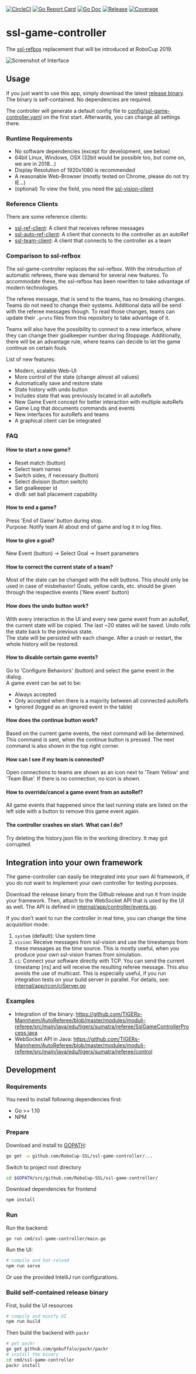 [![CircleCI](https://circleci.com/gh/RoboCup-SSL/ssl-game-controller/tree/master.svg?style=svg)](https://circleci.com/gh/RoboCup-SSL/ssl-game-controller/tree/master)
[![Go Report Card](https://goreportcard.com/badge/github.com/RoboCup-SSL/ssl-game-controller?style=flat-square)](https://goreportcard.com/report/github.com/RoboCup-SSL/ssl-game-controller)
[![Go Doc](https://img.shields.io/badge/godoc-reference-blue.svg?style=flat-square)](https://godoc.org/github.com/RoboCup-SSL/ssl-game-controller)
[![Release](https://img.shields.io/github/release/RoboCup-SSL/ssl-game-controller.svg?style=flat-square)](https://github.com/RoboCup-SSL/ssl-game-controller/releases/latest)
[![Coverage](https://img.shields.io/badge/coverage-report-blue.svg)](https://circleci.com/api/v1.1/project/github/RoboCup-SSL/ssl-game-controller/latest/artifacts/0/coverage?branch=master)

# ssl-game-controller

The [ssl-refbox](https://github.com/RoboCup-SSL/ssl-refbox) replacement that will be introduced at RoboCup 2019.

![Screenshot of Interface](./doc/screenshot_interface.png)

## Usage
If you just want to use this app, simply download the latest [release binary](https://github.com/RoboCup-SSL/ssl-game-controller/releases/latest). The binary is self-contained. No dependencies are required.

The controller will generate a default config file to [config/ssl-game-controller.yaml](config/ssl-game-controller.yaml) on the first start. Afterwards, you can change all settings there.

### Runtime Requirements
 * No software dependencies (except for development, see below)
 * 64bit Linux, Windows, OSX (32bit would be possible too, but come on, we are in 2018...)
 * Display Resolution of 1920x1080 is recommended
 * A reasonable Web-Browser (mostly tested on Chrome, please do not try IE...)
 * (optional) To view the field, you need the [ssl-vision-client](https://github.com/RoboCup-SSL/ssl-vision-client)

### Reference Clients
There are some reference clients:
 * [ssl-ref-client](./cmd/ssl-ref-client): A client that receives referee messages
 * [ssl-auto-ref-client](./cmd/ssl-auto-ref-client/README.md): A client that connects to the controller as an autoRef
 * [ssl-team-client](./cmd/ssl-team-client/README.md): A client that connects to the controller as a team
 
### Comparison to ssl-refbox
The ssl-game-controller replaces the ssl-refbox. With the introduction of automatic referees, there was demand for several new features. To accommodate these, the ssl-refbox has been rewritten to take advantage of modern technologies.

The referee message, that is send to the teams, has no breaking changes. Teams do not need to change their systems. Additional data will be send with the referee messages though. To read those changes, teams can update their `.proto` files from this repository to take advantage of it.

Teams will also have the possibility to connect to a new interface, where they can change their goalkeeper number during Stoppage. Additionally, there will be an advantage rule, where teams can decide to let the game continue on certain fouls.

List of new features:
 * Modern, scalable Web-UI
 * More control of the state (change almost all values)
 * Automatically save and restore state 
 * State history with undo button
 * Includes state that was previously located in all autoRefs
 * New Game Event concept for better interaction with multiple autoRefs
 * Game Log that documents commands and events
 * New interfaces for autoRefs and teams
 * A graphical client can be integrated
 
### FAQ
#### How to start a new game?
* Reset match (button)
* Select team names
* Switch sides, if necessary (button)
* Select division (button switch)
* Set goalkeeper id
* divB: set ball placement capability

#### How to end a game?
Press 'End of Game' button during stop.  
Purpose: Notify team AI about end of game and log it in log files.

#### How to give a goal?
New Event (button) -> Select Goal -> Insert parameters

#### How to correct the current state of a team?
Most of the state can be changed with the edit buttons.
This should only be used in case of misbehavior! Goals, yellow cards, etc. should be given through the respective events ('New event' button)

#### How does the undo button work?
With every interaction in the UI and every new game event from an autoRef, the current state will be copied. The last ~20 states will be saved. Undo rolls the state back to the previous state.  
The state will be persisted with each change. After a crash or restart, the whole history will be restored.

#### How to disable certain game events?
Go to 'Configure Behaviors' (button) and select the game event in the dialog.  
A game event can be set to be:
* Always accepted
* Only accepted when there is a majority between all connected autoRefs
* Ignored (logged as an ignored event in the table)

#### How does the continue button work?
Based on the current game events, the next command will be determined.
This command is sent, when the continue button is pressed.
The next command is also shown in the top right corner.

#### How can I see if my team is connected?
Open connections to teams are shown as an icon next to 'Team Yellow' and 'Team Blue'.
If there is no connection, no icon is shown.

#### How to override/cancel a game event from an autoRef?
All game events that happened since the last running state are listed on the left side with a button to remove this game event again.

#### The controller crashes on start. What can I do?
Try deleting the history.json file in the working directory. It may got corrupted.

## Integration into your own framework
The game-controller can easily be integrated into your own AI framework, if you do not want to implement your own controller for testing purposes.

Download the release binary from the Github release and run it from inside your framework. Then, attach to the WebSocket API that is used by the UI as well. The API is defined in [internal/app/controller/events.go](internal/app/controller/events.go).

If you don't want to run the controller in real time, you can change the time acquisition mode:

1. `system` (default): Use system time
1. `vision`: Receive messages from ssl-vision and use the timestamps from these messages as the time source. This is mostly useful, when you produce your own ssl-vision frames from simulation. 
1. `ci`: Connect your software directly with TCP. You can send the current timestamp [ns] and will receive the resulting referee message. This also avoids the use of multicast. This is especially useful, if you run integration tests on your build server in parallel. For details, see: [internal/app/rcon/ciServer.go](internal/app/rcon/ciServer.go)

### Examples
 * Integration of the binary: https://github.com/TIGERs-Mannheim/AutoReferee/blob/master/modules/moduli-referee/src/main/java/edu/tigers/sumatra/referee/SslGameControllerProcess.java
 * WebSocket API in Java: https://github.com/TIGERs-Mannheim/AutoReferee/blob/master/modules/moduli-referee/src/main/java/edu/tigers/sumatra/referee/control

## Development

### Requirements
You need to install following dependencies first: 
 * Go >= 1.10
 * NPM

### Prepare
Download and install to [GOPATH](https://github.com/golang/go/wiki/GOPATH):
```bash
go get -u github.com/RoboCup-SSL/ssl-game-controller/...
```
Switch to project root directory
```bash
cd $GOPATH/src/github.com/RoboCup-SSL/ssl-game-controller/
```
Download dependencies for frontend
```bash
npm install
```

### Run
Run the backend:
```bash
go run cmd/ssl-game-controller/main.go
```

Run the UI:
```bash
# compile and hot-reload
npm run serve
```
Or use the provided IntelliJ run configurations.

### Build self-contained release binary
First, build the UI resources
```bash
# compile and minify UI
npm run build
```
Then build the backend with `packr`
```bash
# get packr
go get github.com/gobuffalo/packr/packr
# install the binary
cd cmd/ssl-game-controller
packr install
```
